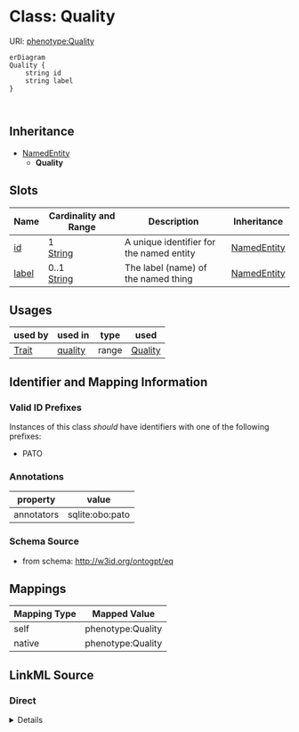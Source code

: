 

# Class: Quality



URI: [phenotype:Quality](http://w3id.org/ontogpt/phenotype/Quality)



```mermaid
erDiagram
Quality {
    string id  
    string label  
}



```




## Inheritance
* [NamedEntity](NamedEntity.md)
    * **Quality**



## Slots

| Name | Cardinality and Range | Description | Inheritance |
| ---  | --- | --- | --- |
| [id](id.md) | 1 <br/> [String](String.md) | A unique identifier for the named entity | [NamedEntity](NamedEntity.md) |
| [label](label.md) | 0..1 <br/> [String](String.md) | The label (name) of the named thing | [NamedEntity](NamedEntity.md) |





## Usages

| used by | used in | type | used |
| ---  | --- | --- | --- |
| [Trait](Trait.md) | [quality](quality.md) | range | [Quality](Quality.md) |






## Identifier and Mapping Information


### Valid ID Prefixes

Instances of this class *should* have identifiers with one of the following prefixes:

* PATO






### Annotations

| property | value |
| --- | --- |
| annotators | sqlite:obo:pato |



### Schema Source


* from schema: http://w3id.org/ontogpt/eq





## Mappings

| Mapping Type | Mapped Value |
| ---  | ---  |
| self | phenotype:Quality |
| native | phenotype:Quality |





## LinkML Source

<!-- TODO: investigate https://stackoverflow.com/questions/37606292/how-to-create-tabbed-code-blocks-in-mkdocs-or-sphinx -->

### Direct

<details>
```yaml
name: Quality
id_prefixes:
- PATO
annotations:
  annotators:
    tag: annotators
    value: sqlite:obo:pato
from_schema: http://w3id.org/ontogpt/eq
is_a: NamedEntity

```
</details>

### Induced

<details>
```yaml
name: Quality
id_prefixes:
- PATO
annotations:
  annotators:
    tag: annotators
    value: sqlite:obo:pato
from_schema: http://w3id.org/ontogpt/eq
is_a: NamedEntity
attributes:
  id:
    name: id
    annotations:
      prompt.skip:
        tag: prompt.skip
        value: 'true'
    description: A unique identifier for the named entity
    comments:
    - this is populated during the grounding and normalization step
    from_schema: http://w3id.org/ontogpt/eq
    rank: 1000
    identifier: true
    alias: id
    owner: Quality
    domain_of:
    - NamedEntity
    - Publication
    range: string
    required: true
  label:
    name: label
    annotations:
      owl:
        tag: owl
        value: AnnotationProperty, AnnotationAssertion
    description: The label (name) of the named thing
    from_schema: http://w3id.org/ontogpt/eq
    aliases:
    - name
    rank: 1000
    slot_uri: rdfs:label
    alias: label
    owner: Quality
    domain_of:
    - NamedEntity
    range: string

```
</details>